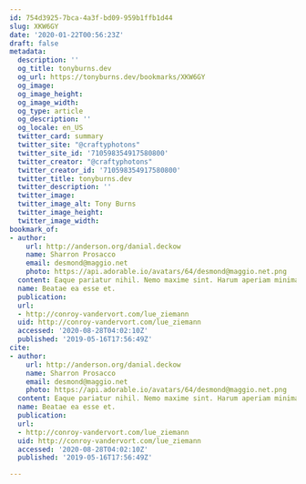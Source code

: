 ```yaml
---
id: 754d3925-7bca-4a3f-bd09-959b1ffb1d44
slug: XKW6GY
date: '2020-01-22T00:56:23Z'
draft: false
metadata:
  description: ''
  og_title: tonyburns.dev
  og_url: https://tonyburns.dev/bookmarks/XKW6GY
  og_image: 
  og_image_height: 
  og_image_width: 
  og_type: article
  og_description: ''
  og_locale: en_US
  twitter_card: summary
  twitter_site: "@craftyphotons"
  twitter_site_id: '710598354917580800'
  twitter_creator: "@craftyphotons"
  twitter_creator_id: '710598354917580800'
  twitter_title: tonyburns.dev
  twitter_description: ''
  twitter_image: 
  twitter_image_alt: Tony Burns
  twitter_image_height: 
  twitter_image_width: 
bookmark_of:
- author:
    url: http://anderson.org/danial.deckow
    name: Sharron Prosacco
    email: desmond@maggio.net
    photo: https://api.adorable.io/avatars/64/desmond@maggio.net.png
  content: Eaque pariatur nihil. Nemo maxime sint. Harum aperiam minima.
  name: Beatae ea esse et.
  publication: 
  url:
  - http://conroy-vandervort.com/lue_ziemann
  uid: http://conroy-vandervort.com/lue_ziemann
  accessed: '2020-08-28T04:02:10Z'
  published: '2019-05-16T17:56:49Z'
cite:
- author:
    url: http://anderson.org/danial.deckow
    name: Sharron Prosacco
    email: desmond@maggio.net
    photo: https://api.adorable.io/avatars/64/desmond@maggio.net.png
  content: Eaque pariatur nihil. Nemo maxime sint. Harum aperiam minima.
  name: Beatae ea esse et.
  publication: 
  url:
  - http://conroy-vandervort.com/lue_ziemann
  uid: http://conroy-vandervort.com/lue_ziemann
  accessed: '2020-08-28T04:02:10Z'
  published: '2019-05-16T17:56:49Z'

---
```



